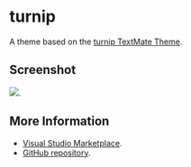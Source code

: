 # turnip

A theme based on the [turnip TextMate Theme](http://colorsublime.com/theme/turnip).


## Screenshot
![](https://raw.githubusercontent.com/gerane/VSCodeThemes/master/gerane.Theme-turnip/screenshot.png).


## More Information
* [Visual Studio Marketplace](https://marketplace.visualstudio.com/items/gerane.Theme-turnip).
* [GitHub repository](https://github.com/gerane/VSCodeThemes).
